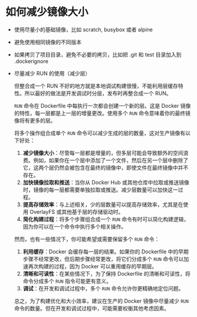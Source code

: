 # 如何减少镜像大小

- 使用尽量小的基础镜像，比如 scratch, busybox 或者 alpine
- 避免使用相同镜像的不同版本
- 如果拷贝了项目目录，避免不必要的拷贝，比如把 .git 和 test 目录加入到 .dockerignore
- 尽量减少 RUN 的使用（减少层）
    
    但整合成一个 RUN 不好的地方就是本地调试构建很慢，不能利用层缓存特性。所以最好的做法是开发调试时分层，发布时再整合成一个 RUN。
    
    `RUN` 命令在 Dockerfile 中每执行一次都会创建一个新的层。这是 Docker 镜像的特性，每一层都是上一层的增量更改。使用多个 `RUN` 命令意味着你的最终镜像将有更多的层。
    
    将多个操作组合成单个 `RUN` 命令可以减少生成的层的数量，这对生产镜像有以下好处：
    
    1. **减少镜像大小**：尽管每一层都是增量的，但多层可能会导致额外的空间浪费。例如，如果你在一个层中添加了一个文件，然后在另一个层中删除了它，这两个层仍然会被包含在最终的镜像中，即使文件在最终镜像中并不存在。
    2. **加快镜像拉取和推送**：当你从 Docker Hub 或其他仓库中拉取或推送镜像时，镜像的每一层都需要单独拉取或推送。减少层数量可以加快这一过程。
    3. **提高存储效率**：与上述相关，少的层数量可以提高存储效率，尤其是在使用 OverlayFS 或其他基于层的存储驱动时。
    4. **简化构建过程**：将多个步骤组合成一个 `RUN` 命令有时可以简化构建逻辑，因为你可以在一个命令中执行多个相关操作。
    
    然而，也有一些情况下，你可能希望或需要保留多个 `RUN` 命令：
    
    1. **利用缓存**：Docker 会缓存每一层的结果。如果你的 Dockerfile 中的早期步骤不经常更改，但后期步骤经常更改，将它们分成多个 `RUN` 命令可以加速再次构建的过程，因为 Docker 可以重用缓存的早期层。
    2. **清晰和可读性**：在某些情况下，为了保持 Dockerfile 的清晰和可读性，将命令分成多个 `RUN` 指令可能更有意义。
    3. **调试**：在开发和调试过程中，多个 `RUN` 命令允许你更精确地定位问题。
    
    总之，为了构建优化和大小效率，建议在生产的 Docker 镜像中尽量减少 `RUN` 命令的数量。但在开发和调试过程中，可能需要权衡其他考虑因素。